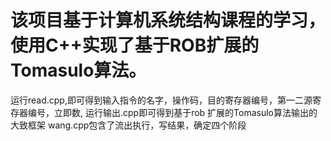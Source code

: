 # 该项目基于计算机系统结构课程的学习，使用C++实现了基于ROB扩展的Tomasulo算法。
运行read.cpp,即可得到输入指令的名字，操作码，目的寄存器编号，第一二源寄存器编号，立即数,
运行输出.cpp即可得到基于rob 扩展的Tomasulo算法输出的大致框架
wang.cpp包含了流出执行，写结果，确定四个阶段
